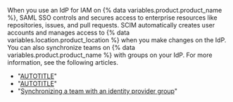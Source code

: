 When you use an IdP for IAM on {% data variables.product.product_name %}, SAML SSO controls and secures access to enterprise resources like repositories, issues, and pull requests. SCIM automatically creates user accounts and manages access to {% data variables.location.product_location %} when you make changes on the IdP. You can also synchronize teams on {% data variables.product.product_name %} with groups on your IdP. For more information, see the following articles.

- "[AUTOTITLE](/admin/identity-and-access-management/using-saml-for-enterprise-iam/about-saml-for-enterprise-iam)"
- "[AUTOTITLE](/admin/identity-and-access-management/using-saml-for-enterprise-iam/configuring-user-provisioning-with-scim-for-your-enterprise)"
- "[Synchronizing a team with an identity provider group](http://localhost:4000/github-ae@latest/organizations/organizing-members-into-teams/synchronizing-a-team-with-an-identity-provider-group)"
